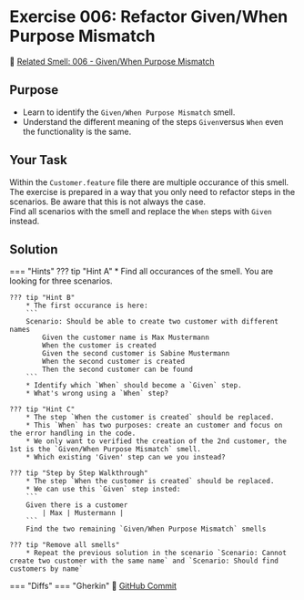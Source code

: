 # Exercise 006: Refactor Given/When Purpose Mismatch
:link: [Related Smell: 006 - Given/When Purpose Mismatch](/smells/006-given-when-purpose-mismatch)

## Purpose
* Learn to identify the `Given/When Purpose Mismatch` smell.
* Understand the different meaning of the steps `Given`versus `When` even the functionality is the same.

## Your Task
Within the `Customer.feature` file there are multiple occurance of this smell. The exercise is prepared in a way that you only need to refactor steps in the scenarios. Be aware that this is not always the case.  
Find all scenarios with the smell and replace the `When` steps with `Given` instead.

## Solution

=== "Hints"
    ??? tip "Hint A"
        * Find all occurances of the smell. You are looking for three scenarios.

    ??? tip "Hint B"
        * The first occurance is here:
        ```
        Scenario: Should be able to create two customer with different names
            Given the customer name is Max Mustermann
            When the customer is created
            Given the second customer is Sabine Mustermann
            When the second customer is created
            Then the second customer can be found
        ```
        * Identify which `When` should become a `Given` step.
        * What's wrong using a `When` step?

    ??? tip "Hint C"
        * The step `When the customer is created` should be replaced.
        * This `When` has two purposes: create an customer and focus on the error handling in the code. 
        * We only want to verified the creation of the 2nd customer, the 1st is the `Given/When Purpose Mismatch` smell.
        * Which existing 'Given' step can we you instead?

    ??? tip "Step by Step Walkthrough"
        * The step `When the customer is created` should be replaced.
        * We can use this `Given` step insted:
        ```
        Given there is a customer
            | Max | Mustermann |    
        ```
        Find the two remaining `Given/When Purpose Mismatch` smells

    ??? tip "Remove all smells"
        * Repeat the previous solution in the scenario `Scenario: Cannot create two customer with the same name` and `Scenario: Should find customers by name`


=== "Diffs"
    === "Gherkin"
        :link: [GitHub Commit](https://github.com/Cucumber-Diseases/cucumber-diseases-java/commit/75982e67a4d900351d7bfe20fb2a83191bda1dcc)
